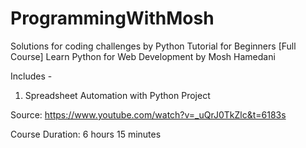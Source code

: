 # ProgrammingWithMosh

Solutions for coding challenges by Python Tutorial for Beginners [Full Course] Learn Python for Web Development by Mosh Hamedani

Includes - 
1. Spreadsheet Automation with Python Project

Source: https://www.youtube.com/watch?v=_uQrJ0TkZlc&t=6183s

Course Duration: 6 hours 15 minutes
